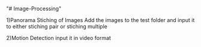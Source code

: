 "# Image-Processing" 


1)Panorama Stiching of Images
Add the images to the test folder and input it to either stiching pair or stiching multiple

2)Motion Detection
input it in video format
